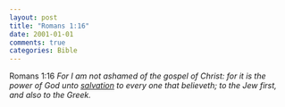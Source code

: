 ```yaml
---
layout: post
title: "Romans 1:16"
date: 2001-01-01
comments: true
categories: Bible
---
```

Romans 1:16 *For I am not ashamed of the gospel of Christ: for it is the power
of God unto [salvation](http://hisword.net/saved/) to every one that believeth; to the Jew
first, and also to the Greek.*

